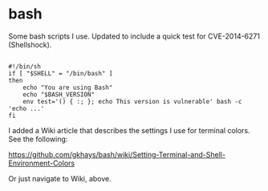 bash
====

Some bash scripts I use. Updated to include a quick test for CVE-2014-6271 (Shellshock).

<pre lang="bash"><code>
#!/bin/sh
if [ "$SHELL" = "/bin/bash" ]
then
	echo "You are using Bash"
	echo "$BASH_VERSION"
	env test='() { :; }; echo This version is vulnerable' bash -c 'echo ...'
fi
</code></pre>

I added a Wiki article that describes the settings I use for terminal colors. See the following:

https://github.com/gkhays/bash/wiki/Setting-Terminal-and-Shell-Environment-Colors

Or just navigate to Wiki, above.
